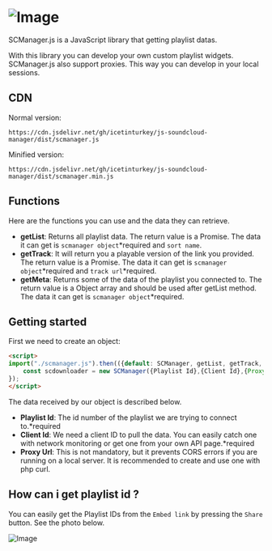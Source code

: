 # ![Image](https://download.vadi.info/scmanager0.png)

SCManager.js is a JavaScript library that getting playlist datas.

With this library you can develop your own custom playlist widgets. SCManager.js also support proxies. This way you can develop in your local sessions.

## CDN

Normal version:

```
https://cdn.jsdelivr.net/gh/icetinturkey/js-soundcloud-manager/dist/scmanager.js
```

Minified version:

```
https://cdn.jsdelivr.net/gh/icetinturkey/js-soundcloud-manager/dist/scmanager.min.js
```

## Functions

Here are the functions you can use and the data they can retrieve.

- **getList**: Returns all playlist data. The return value is a Promise. The data it can get is `scmanager object`\*required and `sort name`.
- **getTrack**: It will return you a playable version of the link you provided. The return value is a Promise. The data it can get is `scmanager object`\*required and `track url`\*required.
- **getMeta**: Returns some of the data of the playlist you connected to. The return value is a Object array and should be used after getList method. The data it can get is `scmanager object`\*required.

## Getting started

First we need to create an object:

```html
<script>
import("./scmanager.js").then(({default: SCManager, getList, getTrack, getMeta}) => {
	const scdownloader = new SCManager({Playlist Id},{Client Id},{Proxy Url});
});
</script>
```

The data received by our object is described below.

- **Playlist Id**: The id number of the playlist we are trying to connect to.\*required
- **Client Id**: We need a client ID to pull the data. You can easily catch one with network monitoring or get one from your own API page.\*required
- **Proxy Url**: This is not mandatory, but it prevents CORS errors if you are running on a local server. It is recommended to create and use one with php curl.

## How can i get playlist id ?

You can easily get the Playlist IDs from the `Embed link` by pressing the `Share` button. See the photo below.

![Image](https://download.vadi.info/scmanager1.jpg)
